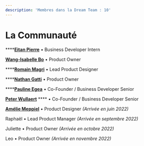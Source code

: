 ```yaml
---
description: 'Membres dans la Dream Team : 10'
---
```


# La Communauté

****[**Eitan Pierre**](https://www.linkedin.com/in/eitan-pierre-b6a51222b/) • Business Developer Intern

[**Wang-Isabelle Bo**](https://www.linkedin.com/in/bowangisabelle/) • Product Owner

****[**Romain Magri**](https://www.linkedin.com/in/magriromain/) • Lead Product Designer

****[**Nathan Gatti**](https://www.linkedin.com/in/nathan-gatti/) • Product Owner

****[**Pauline Egea**](https://www.linkedin.com/in/pauline-egea-b9786813/) • Co-Founder / Business Developer Senior

[**Peter Wullaert**](https://www.linkedin.com/in/peter-wullaert-b9895488/) **** • Co-Founder / Business Developer Senior

[**Amélie Meppiel**](https://www.linkedin.com/in/ameliemeppiel/) • Product Designer _(Arrivée en juin 2022)_

Raphaël • Lead Product Manager _(Arrivée en septembre 2022)_

Juliette • Product Owner _(Arrivée en octobre 2022)_

Leo • Product Owner _(Arrivée en novembre 2022)_
